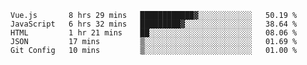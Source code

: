 <!--START_SECTION:waka-->
```text
Vue.js       8 hrs 29 mins   ████████████▓░░░░░░░░░░░░   50.19 % 
JavaScript   6 hrs 32 mins   █████████▓░░░░░░░░░░░░░░░   38.64 % 
HTML         1 hr 21 mins    ██░░░░░░░░░░░░░░░░░░░░░░░   08.06 % 
JSON         17 mins         ▒░░░░░░░░░░░░░░░░░░░░░░░░   01.69 % 
Git Config   10 mins         ▒░░░░░░░░░░░░░░░░░░░░░░░░   01.00 % 
```
<!--END_SECTION:waka-->
